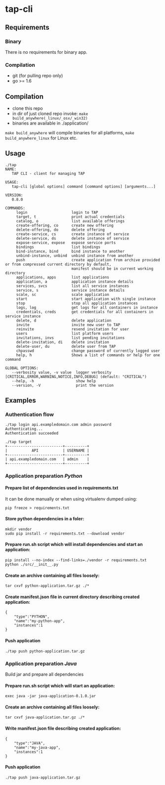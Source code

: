 # tap-cli

## Requirements

### Binary
There is no requirements for binary app.

### Compilation
* git (for pulling repo only) 
* go >= 1.6

## Compilation
* clone this repo
* in dir of just cloned repo invoke: `make build_anywhere(_linux/_osx/_win32)`
* binaries are available in ./application/

`make build_anywhere` will compile binaries for all platforms, `make build_anywhere_linux` for Linux etc.


## Usage
```
./tap
NAME:
   TAP CLI - client for managing TAP

USAGE:
   tap-cli [global options] command [command options] [arguments...]

VERSION:
   0.8.0

COMMANDS:
     login                    login to TAP
     target, t                print actual credentials
     catalog, o               list available offerings
     create-offering, co      create new offering
     delete-offering, do      delete offering
     create-service, cs       create instance of service
     delete-service, ds       delete instance of service
     expose-service, expose   expose service ports
     bindings                 list bindings
     bind-instance, bind      bind instance to another
     unbind-instance, unbind  unbind instance from another
     push                     create application from archive provided or from compressed current directory by default,
                              manifest should be in current working directory
     applications, apps       list applications
     application, a           application instance details
     services, svcs           list all service instances
     service, s               service instance details
     scale, sc                scale application
     start                    start application with single instance
     stop                     stop all application instances
     logs, log                get logs for all containers in instance
     credentials, creds       get credentials for all containers in service instance
     delete, d                delete application
     invite                   invite new user to TAP
     reinvite                 resend invitation for user
     users                    list platform users
     invitations, invs        list pending invitations
     delete-invitation, di    delete invitation
     delete-user, du          delete user from TAP
     chpasswd                 change password of currently logged user
     help, h                  Shows a list of commands or help for one command

GLOBAL OPTIONS:
   --verbosity value, -v value  logger verbosity [CRITICAL,ERROR,WARNING,NOTICE,INFO,DEBUG] (default: "CRITICAL")
   --help, -h                   show help
   --version, -V                print the version
```

## Examples

### Authentication flow
```
./tap login api.exampledomain.com admin password
Authenticating...
Authentication succeeded

./tap target
+-------------------------+----------+
|           API           | USERNAME |
+-------------------------+----------+
| api.exampledomain.com   | admin    |
+-------------------------+----------+
```

### Application preparation *Python*

#### Prepare list of dependencies used in requirements.txt
It can be done manually or when using virtualenv dumped using:
```
pip freeze > requirements.txt
```
#### Store python dependencies in a foler:
```
mkdir vendor
sudo pip install -r requirements.txt --download vendor
```
#### Prepare run.sh script which will install dependencies and start an application:

```
pip install --no-index --find-links=./vendor -r requirements.txt
python ./src/__init__.py
```

#### Create an archive containing all files loosely:
```
tar cxvf python-application.tar.gz ./*
```
#### Create manifest.json file in current directory describing created application:

```
{
    "type":"PYTHON",
    "name":"my-python-app",
    "instances":1
}

```
#### Push application 

```
./tap push python-application.tar.gz
```


### Application preparation *Java*

Build jar and prepare all dependencies 

#### Prepare run.sh script which will start an application:

```
exec java -jar java-application-0.1.0.jar 
```

#### Create an archive containing all files loosely:
```
tar cxvf java-application.tar.gz ./*
```


#### Write manifest.json file describing created application:
```
{
    "type":"JAVA",
    "name":"my-java-app",
    "instances":1
}

```


#### Push application 

```
./tap push java-application.tar.gz
```
